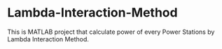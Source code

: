 # Lambda-Interaction-Method
This is MATLAB project that calculate power of every Power Stations by Lambda Interaction Method.
